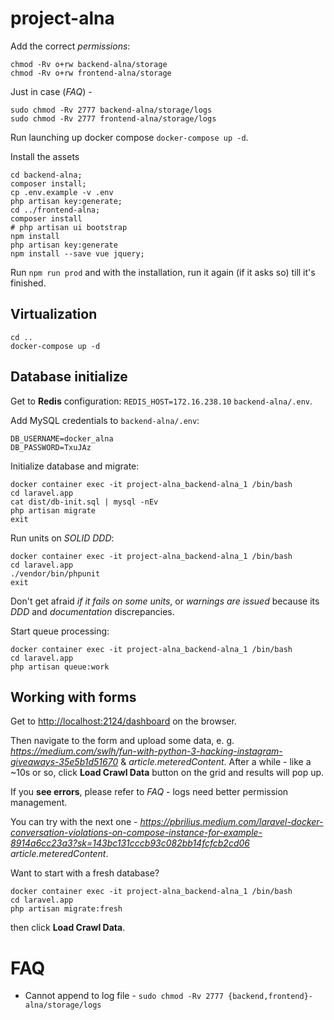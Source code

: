 # project-alna

Add the correct *permissions*:

```
chmod -Rv o+rw backend-alna/storage
chmod -Rv o+rw frontend-alna/storage
```

Just in case (*FAQ*) - 
```
sudo chmod -Rv 2777 backend-alna/storage/logs
sudo chmod -Rv 2777 frontend-alna/storage/logs
```

Run launching up docker compose `docker-compose up -d`.

Install the assets
```
cd backend-alna;
composer install;
cp .env.example -v .env
php artisan key:generate;
cd ../frontend-alna;
composer install
# php artisan ui bootstrap
npm install
php artisan key:generate
npm install --save vue jquery;
```
Run `npm run prod` and with the installation, run it again (if it asks so) till it's finished.

## Virtualization

```
cd ..
docker-compose up -d
```

## Database initialize

Get to **Redis** configuration: `REDIS_HOST=172.16.238.10` `backend-alna/.env`. 

Add MySQL credentials to `backend-alna/.env`: 
```
DB_USERNAME=docker_alna
DB_PASSWORD=TxuJAz
```

Initialize database and migrate:
```
docker container exec -it project-alna_backend-alna_1 /bin/bash
cd laravel.app
cat dist/db-init.sql | mysql -nEv
php artisan migrate
exit
```

Run units on *SOLID DDD*:
```
docker container exec -it project-alna_backend-alna_1 /bin/bash
cd laravel.app
./vendor/bin/phpunit
exit
```

Don't get afraid *if it fails on some units*, or *warnings are issued* because its *DDD* and *documentation* discrepancies.

Start queue processing:
```
docker container exec -it project-alna_backend-alna_1 /bin/bash
cd laravel.app
php artisan queue:work
```

## Working with forms

Get to [http://localhost:2124/dashboard](Dashboard) on the browser.


Then navigate to the form and upload some data, e. g. *https://medium.com/swlh/fun-with-python-3-hacking-instagram-giveaways-35e5b1d51670*
& *article.meteredContent*. After a while - like a ~10s or so, click **Load Crawl Data** button on the grid and results will pop up.

If you **see errors**, please refer to *FAQ* - logs need better permission management.

You can try with the next one - *https://pbrilius.medium.com/laravel-docker-conversation-violations-on-compose-instance-for-example-8914a6cc23a3?sk=143bc131cccb93c082bb14fcfcb2cd06* *article.meteredContent*.

Want to start with a fresh database?

```shell
docker container exec -it project-alna_backend-alna_1 /bin/bash
cd laravel.app
php artisan migrate:fresh
```

then click **Load Crawl Data**.

# FAQ

* Cannot append to log file - `sudo chmod -Rv 2777 {backend,frontend}-alna/storage/logs`